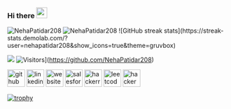 ### Hi there <img src="https://media.giphy.com/media/hvRJCLFzcasrR4ia7z/giphy.gif" width="25px">
 
<img src="https://github-readme-stats.vercel.app/api/top-langs/?username=NehaPatidar208&show_icons=true&theme=gruvbox" alt="NehaPatidar208" /> 
<img src="https://github-readme-stats.vercel.app/api?username=NehaPatidar208&show_icons=true&theme=gruvbox" alt="NehaPatidar208" /> ![GitHub streak stats](https://streak-stats.demolab.com/?user=nehapatidar208&show_icons=true&theme=gruvbox) 


![](https://komarev.com/ghpvc/?username=NehaPatidar208&color=brightgreen)
![Visitors](https://visitor-badge.glitch.me/badge?page_id=NehaPatidar208.NehaPatidar208)](https://github.com/NehaPatidar208)

[<img src='https://cdn.jsdelivr.net/npm/simple-icons@3.0.1/icons/github.svg' alt='github' height='40'>](https://github.com/nehapatidar208)  [<img src='https://cdn.jsdelivr.net/npm/simple-icons@3.0.1/icons/linkedin.svg' alt='linkedin' height='40'>](https://www.linkedin.com/in/neha-patidar-9307001a1/)  [<img src='https://cdn.jsdelivr.net/npm/simple-icons@3.0.1/icons/icloud.svg' alt='website' height='40'>](https://nehapatidar208.github.io/my_portfolio/)  [<img src='https://cdn.jsdelivr.net/npm/simple-icons@3.0.1/icons/salesforce.svg' alt='salesforce' height='40'>](https://www.salesforce.com/trailblazer/nehapatidar)  [<img src='https://cdn.jsdelivr.net/npm/simple-icons@3.0.1/icons/hackerrank.svg' alt='hackerrank' height='40'>](https://www.hackerrank.com/profile/nehapatidar208)  [<img src='https://cdn.jsdelivr.net/npm/simple-icons@3.0.1/icons/leetcode.svg' alt='leetcode' height='40'>](https://leetcode.com/nehapatidar208/)  [<img src='https://cdn.jsdelivr.net/npm/simple-icons@3.0.1/icons/hackerearth.svg' alt='hackerearth' height='40'>](https://www.hackerearth.com/@nehapatidar208)  

[![trophy](https://github-profile-trophy.vercel.app/?username=nehapatidar208)](https://github.com/ryo-ma/github-profile-trophy)
